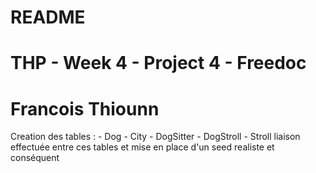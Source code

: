 # README
# THP - Week 4 - Project 4 - Freedoc
# Francois Thiounn

Creation des tables :
	- Dog
	- City
	- DogSitter
	- DogStroll
	- Stroll
liaison effectuée entre ces tables et mise en place d'un seed realiste et conséquent